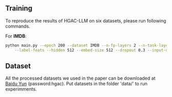 

## Training

To reproduce the results of HGAC-LLM on six datasets, please run following commands.

For **IMDB**:

```bash
python main.py --epoch 200 --dataset IMDB --n-fp-layers 2 --n-task-layers 4 --num-hops 4 --num-label-hops 4 \
	--label-feats --hidden 512 --embed-size 512 --dropout 0.3 --input-drop 0. --amp --seeds 1 2 3 4 5
```

## **Dataset**

All the processed datasets we used in the paper can be downloaded at [Baidu Yun](https://pan.baidu.com/s/1qpchYQqM_nsFSajxI_JaOQ) (password:hgac). Put datasets in the folder 'data/' to run experimments.
